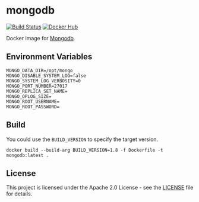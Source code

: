 # mongodb

[![Build Status](https://drone.owncloud.com/api/badges/owncloud-ops/mongodb/status.svg)](https://drone.owncloud.com/owncloud-ops/mongodb/)
[![Docker Hub](https://img.shields.io/badge/docker-latest-blue.svg?logo=docker&logoColor=white)](https://hub.docker.com/r/owncloudops/mongodb)

Docker image for [Mongodb](https://www.mongodb.com/de).

## Environment Variables

```Shell
MONGO_DATA_DIR=/opt/mongo
MONGO_DISABLE_SYSTEM_LOG=false
MONGO_SYSTEM_LOG_VERBOSITY=0
MONGO_PORT_NUMBER=27017
MONGO_REPLICA_SET_NAME=
MONGO_OPLOG_SIZE=
MONGO_ROOT_USERNAME=
MONGO_ROOT_PASSWORD=
```

## Build

You could use the `BUILD_VERSION` to specify the target version.

```Shell
docker build --build-arg BUILD_VERSION=1.8 -f Dockerfile -t mongodb:latest .
```

## License

This project is licensed under the Apache 2.0 License - see the [LICENSE](https://github.com/owncloud-ops/mongodb/blob/master/LICENSE) file for details.
